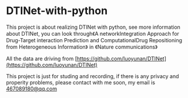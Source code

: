 # DTINet-with-python
This project is about realizing DTINet with python, see more information about DTINet, you can look through《A networkIntegration Approach for Drug-Target interaction Prediction and ComputationalDrug Repositioning from Heterogeneous Information》 in 《Nature communications》

All the data are driving from [https://github.com/luoyunan/DTINet](https://github.com/luoyunan/DTINet)

This project is just for studing and recording, if there is any privacy and properity problems, please contact with me soon, my email is 467089180@qq.com
